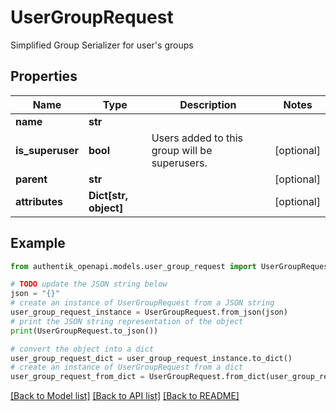 # UserGroupRequest

Simplified Group Serializer for user's groups

## Properties

Name | Type | Description | Notes
------------ | ------------- | ------------- | -------------
**name** | **str** |  | 
**is_superuser** | **bool** | Users added to this group will be superusers. | [optional] 
**parent** | **str** |  | [optional] 
**attributes** | **Dict[str, object]** |  | [optional] 

## Example

```python
from authentik_openapi.models.user_group_request import UserGroupRequest

# TODO update the JSON string below
json = "{}"
# create an instance of UserGroupRequest from a JSON string
user_group_request_instance = UserGroupRequest.from_json(json)
# print the JSON string representation of the object
print(UserGroupRequest.to_json())

# convert the object into a dict
user_group_request_dict = user_group_request_instance.to_dict()
# create an instance of UserGroupRequest from a dict
user_group_request_from_dict = UserGroupRequest.from_dict(user_group_request_dict)
```
[[Back to Model list]](../README.md#documentation-for-models) [[Back to API list]](../README.md#documentation-for-api-endpoints) [[Back to README]](../README.md)


